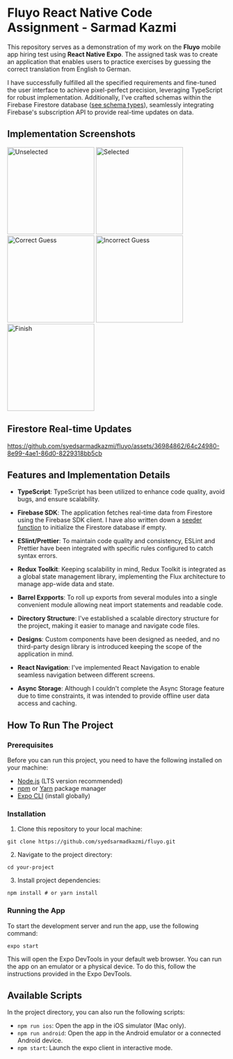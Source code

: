 # Fluyo React Native Code Assignment - Sarmad Kazmi

This repository serves as a demonstration of my work on the **Fluyo** mobile app hiring test using **React Native Expo**. The assigned task was to create an application that enables users to practice exercises by guessing the correct translation from English to German.

I have successfully fulfilled all the specified requirements and fine-tuned the user interface to achieve pixel-perfect precision, leveraging TypeScript for robust implementation. Additionally, I've crafted schemas within the Firebase Firestore database ([see schema types](https://github.com/syedsarmadkazmi/fluyo/blob/main/src/types/general.ts)), seamlessly integrating Firebase's subscription API to provide real-time updates on data.

## Implementation Screenshots

<img src="https://github.com/syedsarmadkazmi/fluyo/assets/36984862/75d8b2d7-c8c7-4351-8a33-e182b30cba53" alt="Unselected" style="width:200px;"/>
<img src="https://github.com/syedsarmadkazmi/fluyo/assets/36984862/51a6b745-1456-4861-bd2b-ebe102e241c5" alt="Selected" style="width:200px;"/>
<img src="https://github.com/syedsarmadkazmi/fluyo/assets/36984862/032cf768-7a76-4cf3-af2d-72d70c1127d7" alt="Correct Guess" style="width:200px;"/>
<img src="https://github.com/syedsarmadkazmi/fluyo/assets/36984862/e6352916-0c7e-4ec8-ac64-dcc3b1c6015f" alt="Incorrect Guess" style="width:200px;"/>
<img src="https://github.com/syedsarmadkazmi/fluyo/assets/36984862/80479d64-2e1e-48f1-8a5a-d54812a3b8f7" alt="Finish" style="width:200px;"/>

## Firestore Real-time Updates

https://github.com/syedsarmadkazmi/fluyo/assets/36984862/64c24980-8e99-4ae1-86d0-8229318bb5cb


## Features and Implementation Details

-   **TypeScript**: TypeScript has been utilized to enhance code quality, avoid bugs, and ensure scalability.

-   **Firebase SDK**: The application fetches real-time data from Firestore using the Firebase SDK client. I have also written down a [seeder function](https://github.com/syedsarmadkazmi/fluyo/blob/main/src/apis/firebase.seed.ts) to initialize the Firestore database if empty.

-   **ESlint/Prettier**: To maintain code quality and consistency, ESLint and Prettier have been integrated with specific rules configured to catch syntax errors.

-   **Redux Toolkit**: Keeping scalability in mind, Redux Toolkit is integrated as a global state management library, implementing the Flux architecture to manage app-wide data and state.

-   **Barrel Expports**: To roll up exports from several modules into a single convenient module allowing neat import statements and readable code.

-   **Directory Structure**: I've established a scalable directory structure for the project, making it easier to manage and navigate code files.

-   **Designs**: Custom components have been designed as needed, and no third-party design library is introduced keeping the scope of the application in mind.

-   **React Navigation**: I've implemented React Navigation to enable seamless navigation between different screens.

-   **Async Storage**: Although I couldn't complete the Async Storage feature due to time constraints, it was intended to provide offline user data access and caching.


## How To Run The Project

### Prerequisites

Before you can run this project, you need to have the following installed on your machine:

-   [Node.js](https://nodejs.org/) (LTS version recommended)
-   [npm](https://www.npmjs.com/) or [Yarn](https://yarnpkg.com/) package manager
-   [Expo CLI](https://docs.expo.dev/get-started/installation/) (install globally)

### Installation

1. Clone this repository to your local machine:

```command
git clone https://github.com/syedsarmadkazmi/fluyo.git
```
2. Navigate to the project directory:

```command
cd your-project
```

3. Install project dependencies:

```command
npm install # or yarn install
```

### Running the App

To start the development server and run the app, use the following command:


```command 
expo start
```

This will open the Expo DevTools in your default web browser. You can run the app on an emulator or a physical device. To do this, follow the instructions provided in the Expo DevTools.

## Available Scripts

In the project directory, you can also run the following scripts:

-   `npm run ios`: Open the app in the iOS simulator (Mac only).
-   `npm run android`: Open the app in the Android emulator or a connected Android device.
-   `npm start`: Launch the expo client in interactive mode.

